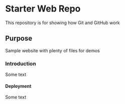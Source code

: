 # Starter Web Repo

This repository is for showing how Git and GitHub work

## Purpose

Sample website with plenty of files for demos

### Introduction

Some text

#### Deployment

Some text

